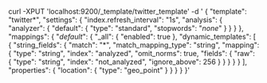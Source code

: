 curl -XPUT 'localhost:9200/_template/twitter_template' -d '
{
    "template": "twitter*",
    "settings": {
        "index.refresh_interval": "1s",
        "analysis": {
            "analyzer": {
                "default": {
                    "type": "standard",
                    "stopwords": "_none_"
                }
            }
        }
    },
    "mappings": {
        "_default_": {
            "_all": {
                "enabled": true
            },
            "dynamic_templates": [
                {
                    "string_fields": {
                        "match": "*",
                        "match_mapping_type": "string",
                        "mapping": {
                            "type": "string",
                            "index": "analyzed",
                            "omit_norms": true,
                            "fields": {
                                "raw": {
                                    "type": "string",
                                    "index": "not_analyzed",
                                    "ignore_above": 256
                                }
                            }
                        }
                    }
                }
            ],
            "properties": {
                "location": {
                    "type": "geo_point"
                }
            }
        }
    }
}'
